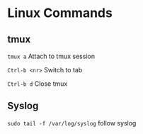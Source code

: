 # Linux Commands

## tmux

`tmux a` Attach to tmux session

`Ctrl-b <nr>` Switch to tab <nr>

`Ctrl-b d` Close tmux


## Syslog

`sudo tail -f /var/log/syslog` follow syslog
